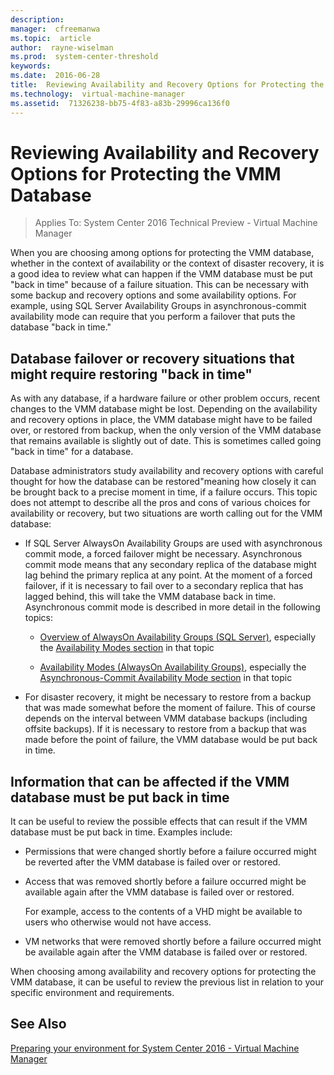 ```yaml
---
description:  
manager:  cfreemanwa
ms.topic:  article
author:  rayne-wiselman
ms.prod:  system-center-threshold
keywords:  
ms.date:  2016-06-28
title:  Reviewing Availability and Recovery Options for Protecting the VMM Database
ms.technology:  virtual-machine-manager
ms.assetid:  71326238-bb75-4f83-a83b-29996ca136f0
---
```


# Reviewing Availability and Recovery Options for Protecting the VMM Database

>Applies To: System Center 2016 Technical Preview - Virtual Machine Manager

When you are choosing among options for protecting the VMM database, whether in the context of availability or the context of disaster recovery, it is a good idea to review what can happen if the VMM database must be put "back in time" because of a failure situation. This can be necessary with some backup and recovery options and some availability options. For example, using SQL Server Availability Groups in asynchronous-commit availability mode can require that you perform a failover that puts the database "back in time."

## Database failover or recovery situations that might require restoring "back in time"
As with any database, if a hardware failure or other problem occurs, recent changes to the VMM database might be lost. Depending on the availability and recovery options in place, the VMM database might have to be failed over, or restored from backup, when the only version of the VMM database that remains available is slightly out of date. This is sometimes called going "back in time" for a database.

Database administrators study availability and recovery options with careful thought for how the database can be restored"meaning how closely it can be brought back to a precise moment in time, if a failure occurs. This topic does not attempt to describe all the pros and cons of various choices for availability or recovery, but two situations are worth calling out for the VMM database:

-   If SQL Server AlwaysOn Availability Groups are used with asynchronous commit mode, a forced failover might be necessary. Asynchronous commit mode means that any secondary replica of the database might lag behind the primary replica at any point. At the moment of a forced failover, if it is necessary to fail over to a secondary replica that has lagged behind, this will take the VMM database back in time. Asynchronous commit mode is described in more detail in the following topics:

    -   [Overview of AlwaysOn Availability Groups (SQL Server)](http://msdn.microsoft.com/library/ff877884.aspx), especially the [Availability Modes section](http://msdn.microsoft.com/library/ff877884.aspx#AvailabilityModes) in that topic

    -   [Availability Modes (AlwaysOn Availability Groups)](http://msdn.microsoft.com/library/ff877931.aspx), especially the [Asynchronous-Commit Availability Mode section](http://msdn.microsoft.com/library/ff877931.aspx#AsyncCommitAvMode) in that topic

-   For disaster recovery, it might be necessary to restore from a backup that was made somewhat before the moment of failure. This of course depends on the interval between VMM database backups (including offsite backups). If it is necessary to restore from a backup that was made before the point of failure, the VMM database would be put back in time.

## Information that can be affected if the VMM database must be put back in time
It can be useful to review the possible effects that can result if the VMM database must be put back in time. Examples include:

-   Permissions that were changed shortly before a failure occurred might be reverted after the VMM database is failed over or restored.

-   Access that was removed shortly before a failure occurred might be available again after the VMM database is failed over or restored.

    For example, access to the contents of a VHD might be available to users who otherwise would not have access.

-   VM networks that were removed shortly before a failure occurred might be available again after the VMM database is failed over or restored.

When choosing among availability and recovery options for protecting the VMM database, it can be useful to review the previous list in relation to your specific environment and requirements.

## See Also
[Preparing your environment for System Center 2016 - Virtual Machine Manager](Preparing-your-environment-for-System-Center-2016---Virtual-Machine-Manager.md)



